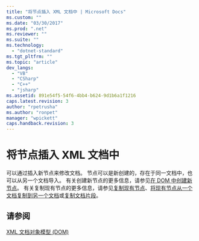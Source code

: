 ```yaml
---
title: "将节点插入 XML 文档中 | Microsoft Docs"
ms.custom: ""
ms.date: "03/30/2017"
ms.prod: ".net"
ms.reviewer: ""
ms.suite: ""
ms.technology: 
  - "dotnet-standard"
ms.tgt_pltfrm: ""
ms.topic: "article"
dev_langs: 
  - "VB"
  - "CSharp"
  - "C++"
  - "jsharp"
ms.assetid: 891e54f5-54f6-4bb4-b624-9d1b6a1f1216
caps.latest.revision: 3
author: "rpetrusha"
ms.author: "ronpet"
manager: "wpickett"
caps.handback.revision: 3
---
```

# 将节点插入 XML 文档中
可以通过插入新节点来修改文档。  节点可以是新创建的，存在于同一文档中，也可以从另一个文档导入。  有关创建新节点的更多信息，请参见[在 DOM 中创建新节点](../../../../docs/standard/data/xml/create-new-nodes-in-the-dom.md)。  有关复制现有节点的更多信息，请参见[复制现有节点](../../../../docs/standard/data/xml/copy-existing-nodes.md)、[将现有节点从一个文档复制到另一个文档](../../../../docs/standard/data/xml/copying-existing-nodes-from-one-document-to-another.md)或[复制文档片段](../../../../docs/standard/data/xml/copying-document-fragments.md)。  
  
## 请参阅  
 [XML 文档对象模型 \(DOM\)](../../../../docs/standard/data/xml/xml-document-object-model-dom.md)